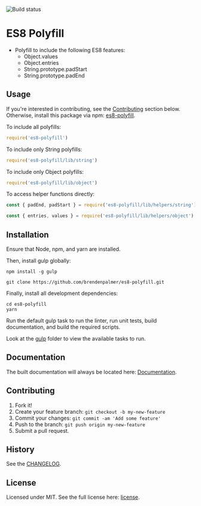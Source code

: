 ![Build status](https://travis-ci.org/brendenpalmer/es8-polyfill.svg?branch=master "Build status")

# ES8 Polyfill

* Polyfill to include the following ES8 features:
  * Object.values
  * Object.entries
  * String.prototype.padStart
  * String.prototype.padEnd

## Usage

If you're interested in contributing, see the [Contributing](https://github.com/brendenpalmer/es8-polyfill#contributing) section below. Otherwise, install this package via npm: [es8-polyfill](https://www.npmjs.com/package/es8-polyfill).

To include all polyfills:

```js
require('es8-polyfill')
```

To include only String polyfills:

```js
require('es8-polyfill/lib/string')
```

To include only Object polyfills:

```js
require('es8-polyfill/lib/object')
```

To access helper functions directly:

```js
const { padEnd, padStart } = require('es8-polyfill/lib/helpers/string')
```

```js
const { entries, values } = require('es8-polyfill/lib/helpers/object')
```

## Installation

Ensure that Node, npm, and yarn are installed.

Then, install gulp globally:

```
npm install -g gulp
```

```
git clone https://github.com/brendenpalmer/es8-polyfill.git
```

Finally, install all development dependencies:

```
cd es8-polyfill
yarn
```

Run the default gulp task to run the linter, run unit tests, build documentation, and build the required scripts.

Look at the [gulp](https://github.com/brendenpalmer/es8-polyfill/tree/master/gulp) folder to view the available tasks to run.

## Documentation

The built documentation will always be located here: [Documentation](https://github.com/brendenpalmer/weakmap/tree/master/docs).

## Contributing

1. Fork it!
2. Create your feature branch: `git checkout -b my-new-feature`
3. Commit your changes: `git commit -am 'Add some feature'`
4. Push to the branch: `git push origin my-new-feature`
5. Submit a pull request.

## History

See the [CHANGELOG](https://github.com/brendenpalmer/es8-polyfill/blob/master/CHANGELOG.md).

## License

Licensed under MIT. See the full license here:  [license](https://github.com/brendenpalmer/es8-polyfill/blob/master/LICENSE).
